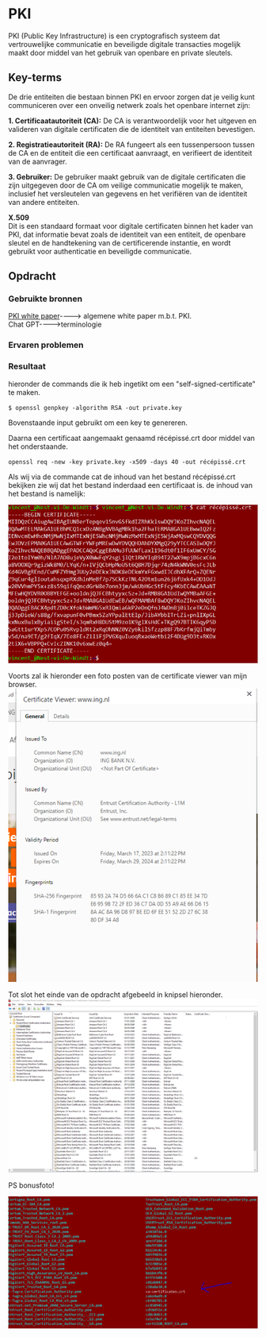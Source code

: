 # PKI
PKI (Public Key Infrastructure) is een cryptografisch systeem dat vertrouwelijke communicatie en beveiligde digitale transacties mogelijk maakt door middel van het gebruik van openbare en private sleutels.

## Key-terms
De drie entiteiten die bestaan binnen PKI en ervoor zorgen dat je veilig kunt communiceren over een onveilig netwerk zoals het openbare internet zijn:

**1. Certificaatautoriteit (CA):** De CA is verantwoordelijk voor het uitgeven en valideren van digitale certificaten die de identiteit van entiteiten bevestigen.

**2. Registratieautoriteit (RA):** De RA fungeert als een tussenpersoon tussen de CA en de entiteit die een certificaat aanvraagt, en verifieert de identiteit van de aanvrager.

**3. Gebruiker:** De gebruiker maakt gebruik van de digitale certificaten die zijn uitgegeven door de CA om veilige communicatie mogelijk te maken, inclusief het versleutelen van gegevens en het verifiëren van de identiteit van andere entiteiten.

**X.509**  
Dit is een standaard formaat voor digitale certificaten binnen het kader van PKI, dat informatie bevat zoals de identiteit van een entiteit, de openbare sleutel en de handtekening van de certificerende instantie, en wordt gebruikt voor authenticatie en beveiligde communicatie.

## Opdracht
### Gebruikte bronnen
[PKI white paper](./kpi-keyperplus-whitepaper-0622.pdf)----> algemene white paper m.b.t. PKI.  
Chat GPT---->terminologie

### Ervaren problemen


### Resultaat
hieronder de commands die ik heb ingetikt om een "self-signed-certificate" te maken. 

````
$ openssl genpkey -algorithm RSA -out private.key
````
Bovenstaande input gebruikt om een key te genereren. 

Daarna een certificaat aangemaakt genaamd récépissé.crt door middel van het onderstaande.   
````
openssl req -new -key private.key -x509 -days 40 -out récépissé.crt  
````  
Als wij via de commande cat de inhoud van het bestand récépissé.crt  bekijken zie wij dat het bestand inderdaad een certificaat is. de inhoud van het bestand is namelijk:

![knipsel_récépissé](Knipsel_cat_r%C3%A9c%C3%A9piss%C3%A9.PNG)   

Voorts zal ik hieronder een foto posten van de certificate viewer van mijn browser.  
![certificateKiekje](./Knipsel_certificate_viewer.PNG)


Tot slot het einde van de opdracht afgebeeld in knipsel hieronder.  
![afronding](List%20of%20trusted%20certificate%20roots.PNG)

PS bonusfoto!  

 ![bonus_knipsel](./VM_trusted_certificates.PNG)

